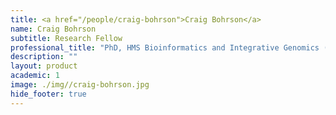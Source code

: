 ```yaml
---
title: <a href="/people/craig-bohrson">Craig Bohrson</a>
name: Craig Bohrson
subtitle: Research Fellow
professional_title: "PhD, HMS Bioinformatics and Integrative Genomics (BIG), Postdoctoral Fellow (2017-2023)"  # Joined professional titles
description: ""
layout: product
academic: 1
image: ./img//craig-bohrson.jpg
hide_footer: true
---
```

